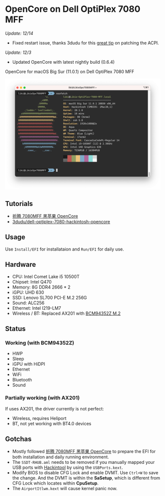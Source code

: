 # OpenCore on Dell OptiPlex 7080 MFF

*Update: 12/14*
- Fixed restart issue, thanks 3dudu for this [great tip](http://bbs.pcbeta.com/forum.php?mod=viewthread&tid=1876879) on patching the ACPI.

*Update: 12/3*
- Updated OpenCore with latest nightly build (0.6.4)

OpenCore for macOS Big Sur (11.0.1) on Dell OptiPlex 7080 MFF

![Neofetch](./media/neofetch.png)

## Tutorials

* [折腾 7080MFF 黑苹果 OpenCore](https://www.jianshu.com/p/d7cfaae60509)
* [3dudu/dell-optiplex-7080-hackintosh-opencore](https://github.com/3dudu/dell-optiplex-7080-hackintosh-opencore)

## Usage

Use `Install/EFI` for installataion and `Run/EFI` for daily use.

## Hardware

* CPU: Intel Comet Lake i5 10500T
* Chipset: Intel Q470
* Memory: 8G DDR4 2666 * 2
* iGPU: UHD 630
* SSD: Lenovo SL700 PCI-E M.2 256G
* Sound: ALC256
* Ethernet: Intel I219-LM7
* Wireless / BT: Replaced AX201 with [BCM94352Z M.2](https://dortania.github.io/Wireless-Buyers-Guide/types-of-wireless-card/m2.html)

## Status

### Working (with BCM94352Z)

* HWP
* Sleep
* iGPU with HiDPI
* Ethernet
* WiFi
* Bluetooth
* Sound

### Partially working (with AX201)

If uses AX201, the driver currently is not perfect:

* Wireless, requires Heliport
* BT, not yet working with BT4.0 devices

## Gotchas

* Mostly followed [折腾 7080MFF 黑苹果 OpenCore](https://www.jianshu.com/p/d7cfaae60509) to prepare the EFI for both installation and daily running environment.
* The `SSDT-RHUB.aml` needs to be removed if you manually mapped your USB ports with [Hackintool](https://github.com/headkaze/Hackintool) by using the `USBPorts.kext`.
* Modify BIOS to disable CFG Lock and enable DVMT. Use `Ctrl+W` to save the change. And the DVMT is within the **SaSetup**, which is different from CFG Lock which locates within **CpuSetup**.
* The `AirportItlwm.kext` will cause kernel panic now.



